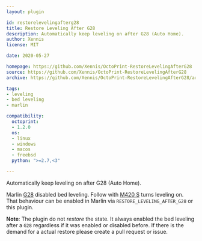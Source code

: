 ```yaml
---
layout: plugin

id: restorelevelingafterg28
title: Restore Leveling After G28
description: Automatically keep leveling on after G28 (Auto Home).
author: Xennis
license: MIT

date: 2020-05-27

homepage: https://github.com/Xennis/OctoPrint-RestoreLevelingAfterG28
source: https://github.com/Xennis/OctoPrint-RestoreLevelingAfterG28
archive: https://github.com/Xennis/OctoPrint-RestoreLevelingAfterG28/archive/master.zip

tags:
- leveling
- bed leveling
- marlin

compatibility:
  octoprint:
  - 1.2.0
  os:
  - linux
  - windows
  - macos
  - freebsd
  python: ">=2.7,<3"

---
```


Automatically keep leveling on after G28 (Auto Home).

Marlin [G28](https://marlinfw.org/docs/gcode/M420.html) disabled bed leveling. Follow with [M420 S](https://marlinfw.org/docs/gcode/M420.html)
turns leveling on. That behaviour can be enabled in Marlin via `RESTORE_LEVELING_AFTER_G28` or this plugin.

**Note**: The plugin do not _restore_ the state. It always enabled the bed leveling after a `G28` regardless if it
was enabled or disabled before. If there is the demand for a actual restore please create a pull request or issue.
